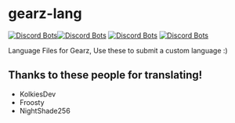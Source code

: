 # gearz-lang
[![Discord Bots](https://discordbots.org/api/widget/status/367202192609902593.svg)](https://discordbots.org/bot/367202192609902593)[![Discord Bots](https://discordbots.org/api/widget/owner/367202192609902593.svg)](https://discordbots.org/bot/367202192609902593)
[![Discord Bots](https://discordbots.org/api/widget/servers/367202192609902593.svg)](https://discordbots.org/bot/367202192609902593)
[![Discord Bots](https://discordbots.org/api/widget/owner/367202192609902593.svg)](https://discordbots.org/bot/367202192609902593)

Language Files for Gearz, Use these to submit a custom language :)

## Thanks to these people for translating!
- KolkiesDev
- Froosty
- NightShade256
